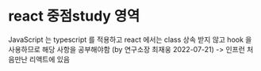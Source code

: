 # react 중점study 영역
JavaScript 는 typescript 를 적용하고
react 에서는 class 상속 받지 않고 hook 을 사용하므로 해당 사항을 공부해야함 (by 연구소장 최재웅 2022-07-21)
-> 인프런 처음만난 리액트에 있음


